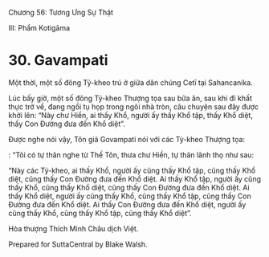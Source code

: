  

Chương 56: Tương Ưng Sự Thật

III: Phẩm Kotigāma

# 30\. Gavampati

Một thời, một số đông Tỷ-kheo trú ở giữa dân chúng Cetī tại Sahancanika.

Lúc bấy giờ, một số đông Tỷ-kheo Thượng tọa sau bữa ăn, sau khi đi khất thực trở về, đang ngồi tụ họp trong ngôi nhà tròn, câu chuyện sau đây được khởi lên: “Này chư Hiền, ai thấy Khổ, người ấy thấy Khổ tập, thấy Khổ diệt, thấy Con Ðường đưa đến Khổ diệt”.

Ðược nghe nói vậy, Tôn giả Govampati nói với các Tỷ-kheo Thượng tọa:

: “Tôi có tự thân nghe từ Thế Tôn, thưa chư Hiền, tự thân lãnh thọ như sau:

“Này các Tỷ-kheo, ai thấy Khổ, người ấy cũng thấy Khổ tập, cũng thấy Khổ diệt, cũng thấy Con Ðường đưa đến Khổ diệt. Ai thấy Khổ tập, người ấy cũng thấy Khổ, cũng thấy Khổ diệt, cũng thấy Con Ðường đưa đến Khổ diệt. Ai thấy Khổ diệt, người ấy cũng thấy Khổ, cũng thấy Khổ tập, cũng thấy Con Ðường đưa đến Khổ diệt. Ai thấy Con Ðường đưa đến Khổ diệt, người ấy cũng thấy Khổ, cũng thấy Khổ tập, cũng thấy Khổ diệt”.

Hòa thượng Thích Minh Châu dịch Việt.

Prepared for SuttaCentral by Blake Walsh.